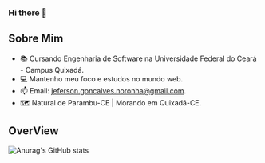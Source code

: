 ### Hi there 👋

## Sobre Mim 
- 📚 Cursando Engenharia de Software na Universidade Federal do Ceará - Campus Quixadá.
- 💻 Mantenho meu foco e estudos no mundo web.
- 📫 Email: jeferson.goncalves.noronha@gmail.com.
- 🗺️ Natural de Parambu-CE | Morando em Quixadá-CE.

## OverView
![Anurag's GitHub stats](https://github-readme-stats.vercel.app/api?username=jefo3&show_icons=true&theme=radical)


<!--
**jefo3/jefo3** is a ✨ _special_ ✨ repository because its `README.md` (this file) appears on your GitHub profile.

Here are some ideas to get you started:

- 🔭 I’m currently working on ...
- 🌱 I’m currently learning ...
- 👯 I’m looking to collaborate on ...
- 🤔 I’m looking for help with ...
- 💬 Ask me about ...
- 📫 How to reach me: ...
- 😄 Pronouns: ...
- ⚡ Fun fact: ...
-->
